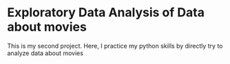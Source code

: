 # Exploratory Data Analysis of Data about movies
This is my second project. Here, I practice my python skills by directly try to analyze data about movies 
